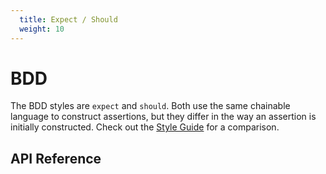 ```yaml
---
  title: Expect / Should
  weight: 10
--- 
```


# BDD

The BDD styles are `expect` and `should`. Both use the same chainable language to 
construct assertions, but they differ in the way an assertion is initially constructed.
Check out the [Style Guide](/guide/styles) for a comparison.

## API Reference
